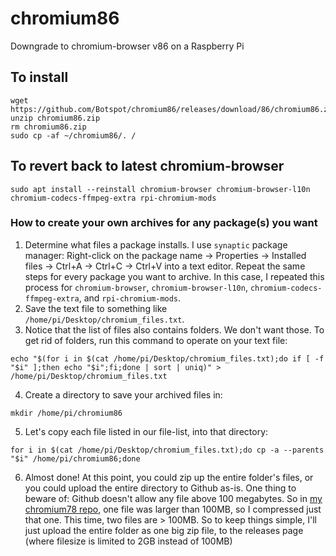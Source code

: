 # chromium86
Downgrade to chromium-browser v86 on a Raspberry Pi

## To install
```
wget https://github.com/Botspot/chromium86/releases/download/86/chromium86.zip
unzip chromium86.zip
rm chromium86.zip
sudo cp -af ~/chromium86/. /
```

## To revert back to latest chromium-browser
```
sudo apt install --reinstall chromium-browser chromium-browser-l10n chromium-codecs-ffmpeg-extra rpi-chromium-mods
```

### How to create your own archives for any package(s) you want

1. Determine what files a package installs. I use `synaptic` package manager: Right-click on the package name -> Properties -> Installed files -> Ctrl+A -> Ctrl+C -> Ctrl+V into a text editor. Repeat the same steps for every package you want to archive. In this case, I repeated this process for `chromium-browser`, `chromium-browser-l10n`, `chromium-codecs-ffmpeg-extra`, and `rpi-chromium-mods`.
2. Save the text file to something like `/home/pi/Desktop/chromium_files.txt`.
3. Notice that the list of files also contains folders. We don't want those. To get rid of folders, run this command to operate on your text file:
```
echo "$(for i in $(cat /home/pi/Desktop/chromium_files.txt);do if [ -f "$i" ];then echo "$i";fi;done | sort | uniq)" > /home/pi/Desktop/chromium_files.txt
```
4. Create a directory to save your archived files in:
```
mkdir /home/pi/chromium86
```
5. Let's copy each file listed in our file-list, into that directory:
```
for i in $(cat /home/pi/Desktop/chromium_files.txt);do cp -a --parents "$i" /home/pi/chromium86;done
```
6. Almost done! At this point, you could zip up the entire folder's files, or you could upload the entire directory to Github as-is. One thing to beware of: Github doesn't allow any file above 100 megabytes. So in [my chromium78 repo](https://github.com/Botspot/chromium78), one file was larger than 100MB, so I compressed just that one. This time, two files are > 100MB. So to keep things simple, I'll just upload the entire folder as one big zip file, to the releases page (where filesize is limited to 2GB instead of 100MB)
